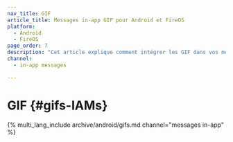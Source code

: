 ```yaml
---
nav_title: GIF
article_title: Messages in-app GIF pour Android et FireOS
platform: 
  - Android
  - FireOS
page_order: 7
description: "Cet article explique comment intégrer les GIF dans vos messages in-app Android ou FireOS."
channel:
  - in-app messages

---
```


# GIF {#gifs-IAMs}

{% multi_lang_include archive/android/gifs.md channel="messages in-app" %}
